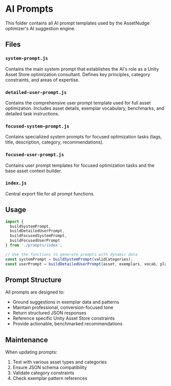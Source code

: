 # AI Prompts

This folder contains all AI prompt templates used by the AssetNudge optimizer's AI suggestion engine.

## Files

### `system-prompt.js`
Contains the main system prompt that establishes the AI's role as a Unity Asset Store optimization consultant. Defines key principles, category constraints, and areas of expertise.

### `detailed-user-prompt.js`
Contains the comprehensive user prompt template used for full asset optimization. Includes asset details, exemplar vocabulary, benchmarks, and detailed task instructions.

### `focused-system-prompt.js`
Contains specialized system prompts for focused optimization tasks (tags, title, description, category, recommendations).

### `focused-user-prompt.js`
Contains user prompt templates for focused optimization tasks and the base asset context builder.

### `index.js`
Central export file for all prompt functions.

## Usage

```javascript
import { 
  buildSystemPrompt, 
  buildDetailedUserPrompt, 
  buildFocusedSystemPrompt, 
  buildFocusedUserPrompt 
} from './prompts/index';

// Use the functions to generate prompts with dynamic data
const systemPrompt = buildSystemPrompt(validCategories);
const userPrompt = buildDetailedUserPrompt(asset, exemplars, vocab, playbook, validCategories);
```

## Prompt Structure

All prompts are designed to:
- Ground suggestions in exemplar data and patterns
- Maintain professional, conversion-focused tone
- Return structured JSON responses
- Reference specific Unity Asset Store constraints
- Provide actionable, benchmarked recommendations

## Maintenance

When updating prompts:
1. Test with various asset types and categories
2. Ensure JSON schema compatibility 
3. Validate category constraints
4. Check exemplar pattern references